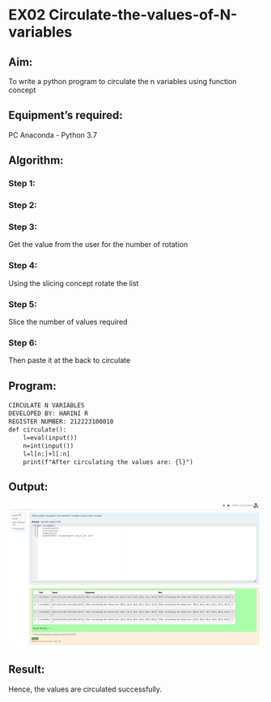 # EX02 Circulate-the-values-of-N-variables
## Aim:
To write a python program to circulate the n variables using function concept
## Equipment’s required:
PC
Anaconda - Python 3.7
## Algorithm: 
### Step 1: 
### Step 2: 
### Step 3: 
Get the value from the user for the number of rotation
### Step 4: 
Using the slicing concept rotate the list

### Step 5: 
Slice the number of values required

### Step 6: 
Then paste it at the back to circulate

## Program:

``````
CIRCULATE N VARIABLES
DEVELOPED BY: HARINI R
REGISTER NUMBER: 212223100010
def circulate():
    l=eval(input())
    n=int(input())
    l=l[n:]+l[:n]
    print(f"After circulating the values are: {l}")
``````


## Output:
![alt text](circulate.png)
## Result:
Hence, the values are circulated successfully.